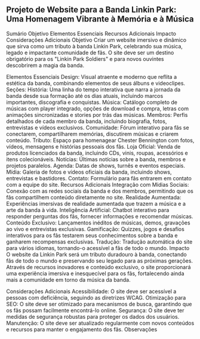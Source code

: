 ## Projeto de Website para a Banda Linkin Park: Uma Homenagem Vibrante à Memória e à Música
Sumário
Objetivo
Elementos Essenciais
Recursos Adicionais
Impacto
Considerações Adicionais
Objetivo
Criar um website imersivo e dinâmico que sirva como um tributo à banda Linkin Park, celebrando sua música, legado e impactante comunidade de fãs. O site deve ser um destino obrigatório para os "Linkin Park Soldiers" e para novos ouvintes descobrirem a magia da banda.

Elementos Essenciais
Design: Visual atraente e moderno que reflita a estética da banda, combinando elementos de seus álbuns e videoclipes.
Seções:
História: Uma linha do tempo interativa que narra a jornada da banda desde sua formação até os dias atuais, incluindo marcos importantes, discografia e conquistas.
Música: Catálogo completo de músicas com player integrado, opções de download e compra, letras com animações sincronizadas e stories por trás das músicas.
Membros: Perfis detalhados de cada membro da banda, incluindo biografia, fotos, entrevistas e vídeos exclusivos.
Comunidade: Fórum interativo para fãs se conectarem, compartilharem memórias, discutirem músicas e criarem conteúdo.
Tributo: Espaço para homenagear Chester Bennington com fotos, vídeos, mensagens e histórias pessoais dos fãs.
Loja Oficial: Venda de produtos licenciados da banda, incluindo CDs, vinis, roupas, acessórios e itens colecionáveis.
Notícias: Últimas notícias sobre a banda, membros e projetos paralelos.
Agenda: Datas de shows, turnês e eventos especiais.
Mídia: Galeria de fotos e vídeos oficiais da banda, incluindo shows, entrevistas e bastidores.
Contato: Formulário para fãs entrarem em contato com a equipe do site.
Recursos Adicionais
Integração com Mídias Sociais: Conexão com as redes sociais da banda e dos membros, permitindo que os fãs compartilhem conteúdo diretamente no site.
Realidade Aumentada: Experiências imersivas de realidade aumentada que trazem a música e a arte da banda à vida.
Inteligência Artificial: Chatbot interativo para responder perguntas dos fãs, fornecer informações e recomendar músicas.
Conteúdo Exclusivo: Lançamentos inéditos de músicas, demos, gravações ao vivo e entrevistas exclusivas.
Gamificação: Quizzes, jogos e desafios interativos para os fãs testarem seus conhecimentos sobre a banda e ganharem recompensas exclusivas.
Tradução: Tradução automática do site para vários idiomas, tornando-o acessível a fãs de todo o mundo.
Impacto
O website da Linkin Park será um tributo duradouro à banda, conectando fãs de todo o mundo e preservando seu legado para as próximas gerações. Através de recursos inovadores e conteúdo exclusivo, o site proporcionará uma experiência imersiva e inesquecível para os fãs, fortalecendo ainda mais a comunidade em torno da música da banda.

Considerações Adicionais
Acessibilidade: O site deve ser acessível a pessoas com deficiência, seguindo as diretrizes WCAG.
Otimização para SEO: O site deve ser otimizado para mecanismos de busca, garantindo que os fãs possam facilmente encontrá-lo online.
Segurança: O site deve ter medidas de segurança robustas para proteger os dados dos usuários.
Manutenção: O site deve ser atualizado regularmente com novos conteúdos e recursos para manter o engajamento dos fãs.
Observações
